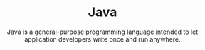 ---
title: Java
subtitle: Java is a general-purpose programming language intended to let application developers write once and run anywhere.
logo: Javalogo.png
website: https://openjdk.java.net/
---